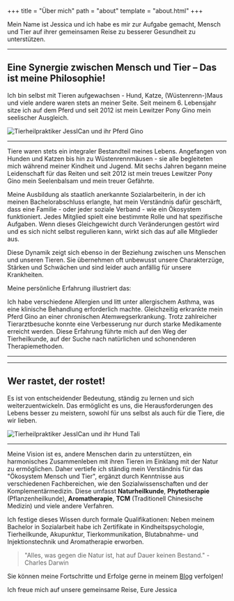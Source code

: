 +++
title = "Über mich"
path = "about"
template = "about.html"
+++

Mein Name ist Jessica und ich habe es mir zur Aufgabe gemacht, Mensch und Tier auf ihrer gemeinsamen Reise zu besserer Gesundheit zu unterstützen.

<div class="container marketing">
  <hr class="featurette-divider">
  <div class="row featurette">
    <div class="col-md-7 order-md-2">
      <h2 class="featurette-heading">Eine Synergie zwischen Mensch und Tier – Das ist meine Philosophie!</h2>
      <p class="lead">Ich bin selbst mit Tieren aufgewachsen - Hund, Katze, (Wüstenrenn-)Maus und viele andere waren stets an meiner Seite. Seit meinem 6. Lebensjahr sitze ich auf dem Pferd und seit 2012 ist mein Lewitzer Pony Gino mein seelischer Ausgleich.
</p>    
    </div>
    <div class="col-md-5">
        <picture>
          <source media="(max-width: 319px)" srcset="../img/ich_und_gino_320.avif 304w" type="image/avif" sizes="95vw">
          <source media="(max-width: 319px)" srcset="../img/ich_und_gino_320.webp 304w" type="image/webp" sizes="95vw">
          <source media="(max-width: 319px)" srcset="../img/ich_und_gino_320.jpeg 304w" type="image/jpeg" sizes="95vw">
          <source media="(min-width: 320px) and (max-width: 639px)" srcset="../img/ich_und_gino_640.avif 608w" type="image/avif" sizes="95vw">
          <source media="(min-width: 320px) and (max-width: 639px)" srcset="../img/ich_und_gino_640.webp 608w" type="image/webp" sizes="95vw">
          <source media="(min-width: 320px) and (max-width: 639px)" srcset="../img/ich_und_gino_640.jpeg 608w" type="image/jpeg" sizes="95vw">
          <source media="(min-width: 640px) and (max-width: 767px)" srcset="../img/ich_und_gino_768.avif 729w" type="image/avif" sizes="95vw">
          <source media="(min-width: 640px) and (max-width: 767px)" srcset="../img/ich_und_gino_768.webp 729w" type="image/webp" sizes="95vw">
          <source media="(min-width: 640px) and (max-width: 767px)" srcset="../img/ich_und_gino_768.jpeg 729w" type="image/jpeg" sizes="95vw">
          <source media="(min-width: 768px)" srcset="../img/ich_und_gino_1024.avif 972w" type="image/avif" sizes="95vw">
          <source media="(min-width: 768px)" srcset="../img/ich_und_gino_1024.webp 972w" type="image/webp" sizes="95vw">
          <source media="(min-width: 768px)" srcset="../img/ich_und_gino_1024.jpeg 972w" type="image/jpeg" sizes="95vw">
          <img src="../img/ich_und_gino_1024.jpeg" alt="Tierheilpraktiker JessICan und ihr Pferd Gino" title="Tierheilpraktiker JessICan und ihr Pferd Gino" loading="lazy" sizes="30vw"  class="featurette-image img-fluid mx-auto rounded-img" style="aspect-ratio: 1/1; object-fit: cover;">
        </picture>
    </div>
  </div>
  <hr class="featurette-divider">
</div>


Tiere waren stets ein integraler Bestandteil meines Lebens. Angefangen von Hunden und Katzen bis hin zu Wüstenrennmäusen - sie alle begleiteten mich während meiner Kindheit und Jugend. Mit sechs Jahren begann meine Leidenschaft für das Reiten und seit 2012 ist mein treues Lewitzer Pony Gino mein Seelenbalsam und mein treuer Gefährte.

Meine Ausbildung als staatlich anerkannte Sozialarbeiterin, in der ich meinen Bachelorabschluss erlangte, hat mein Verständnis dafür geschärft, dass eine Familie - oder jeder soziale Verband - wie ein Ökosystem funktioniert. Jedes Mitglied spielt eine bestimmte Rolle und hat spezifische Aufgaben. Wenn dieses Gleichgewicht durch Veränderungen gestört wird und es sich nicht selbst regulieren kann, wirkt sich das auf alle Mitglieder aus.

Diese Dynamik zeigt sich ebenso in der Beziehung zwischen uns Menschen und unseren Tieren. Sie übernehmen oft unbewusst unsere Charakterzüge, Stärken und Schwächen und sind leider auch anfällig für unsere Krankheiten.

Meine persönliche Erfahrung illustriert das:

Ich habe verschiedene Allergien und litt unter allergischem Asthma, was eine klinische Behandlung erforderlich machte. Gleichzeitig erkrankte mein Pferd Gino an einer chronischen Atemwegserkrankung. Trotz zahlreicher Tierarztbesuche konnte eine Verbesserung nur durch starke Medikamente erreicht werden. Diese Erfahrung führte mich auf den Weg der Tierheilkunde, auf der Suche nach natürlichen und schonenderen Therapiemethoden.

---

<div class="container marketing">
  <hr class="featurette-divider">
  <div class="row featurette">
    <div class="col-md-7 order-md-2">
      <h2 class="featurette-heading">Wer rastet, der rostet!</h2>
      <p class="lead">Es ist von entscheidender Bedeutung, ständig zu lernen und sich weiterzuentwickeln. Das ermöglicht es uns, die Herausforderungen des Lebens besser zu meistern, sowohl für uns selbst als auch für die Tiere, die wir lieben.
</p>    
    </div>
    <div class="col-md-5">
        <picture>
          <source media="(max-width: 319px)" srcset="../img/tali_320.avif 304w" type="image/avif" sizes="95vw">
          <source media="(max-width: 319px)" srcset="../img/tali_320.webp 304w" type="image/webp" sizes="95vw">
          <source media="(max-width: 319px)" srcset="../img/tali_320.jpeg 304w" type="image/jpeg" sizes="95vw">
          <source media="(min-width: 320px) and (max-width: 639px)" srcset="../img/tali_640.avif 608w" type="image/avif" sizes="95vw">
          <source media="(min-width: 320px) and (max-width: 639px)" srcset="../img/tali_640.webp 608w" type="image/webp" sizes="95vw">
          <source media="(min-width: 320px) and (max-width: 639px)" srcset="../img/tali_640.jpeg 608w" type="image/jpeg" sizes="95vw">
          <source media="(min-width: 640px) and (max-width: 767px)" srcset="../img/tali_768.avif 729w" type="image/avif" sizes="95vw">
          <source media="(min-width: 640px) and (max-width: 767px)" srcset="../img/tali_768.webp 729w" type="image/webp" sizes="95vw">
          <source media="(min-width: 640px) and (max-width: 767px)" srcset="../img/tali_768.jpeg 729w" type="image/jpeg" sizes="95vw">
          <source media="(min-width: 768px)" srcset="../img/tali_1024.avif 972w" type="image/avif" sizes="95vw">
          <source media="(min-width: 768px)" srcset="../img/tali_1024.webp 972w" type="image/webp" sizes="95vw">
          <source media="(min-width: 768px)" srcset="../img/tali_1024.jpeg 972w" type="image/jpeg" sizes="95vw">
          <img src="../img/tali_1024.jpeg" alt="Tierheilpraktiker JessICan und ihr Hund Tali" title="Tierheilpraktiker JessICan und ihr Hund Tali" loading="lazy" sizes="30vw"  class="featurette-image img-fluid mx-auto rounded-img" style="aspect-ratio: 1/1; object-fit: cover;">
        </picture>
    </div>
  </div>
  <hr class="featurette-divider">
</div>

Meine Vision ist es, andere Menschen darin zu unterstützen, ein harmonisches Zusammenleben mit ihren Tieren im Einklang mit der Natur zu ermöglichen. Daher vertiefe ich ständig mein Verständnis für das "Ökosystem Mensch und Tier", ergänzt durch Kenntnisse aus verschiedenen Fachbereichen, wie den Sozialwissenschaften und der Komplementärmedizin. Diese umfasst **Naturheilkunde**, **Phytotherapie** (Pflanzenheilkunde), **Aromatherapie**, **TCM** (Traditionell Chinesische Medizin) und viele andere Verfahren.

Ich festige dieses Wissen durch formale Qualifikationen: Neben meinem Bachelor in Sozialarbeit habe ich Zertifikate in Kindheitspsychologie, Tierheilkunde, Akupunktur, Tierkommunikation, Blutabnahme- und Injektionstechnik und Aromatherapie erworben.

> "Alles, was gegen die Natur ist, hat auf Dauer keinen Bestand." - Charles Darwin

Sie können meine Fortschritte und Erfolge gerne in meinem [Blog](../pages/blog/) verfolgen!

Ich freue mich auf unsere gemeinsame Reise,
Eure Jessica 